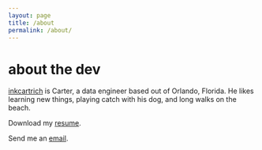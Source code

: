 ```yaml
---
layout: page
title: /about
permalink: /about/
---
```


# about the dev

[inkcartrich](https://github.com/inkcartrich) is Carter, a data engineer based out of Orlando, Florida. He likes learning new things, playing catch with his dog, and long walks on the beach. 

Download my [resume](/assets/resume/Resume%20-%20Carter%20Richard.pdf).

Send me an [email](mailto:carter@calcifer.cloud).

